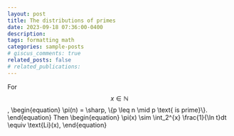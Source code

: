 ```yaml
---
layout: post
title: The distributions of primes
date: 2023-09-18 07:36:00-0400
description: 
tags: formatting math
categories: sample-posts
# giscus_comments: true
related_posts: false
# related_publications: 
---
```

<!-- This post shows how to add bibliography to simple blog posts. If you would like something more academic, check the [distill style post]({% post_url 2018-12-22-distill %}). -->

For $$x \in \mathbb N$$,
\begin{equation}
    \pi(n) = \sharp\, \\{p \leq n \mid p \text{ is prime}\\}. 
\end{equation}
Then 
\begin{equation}
    \pi(x) \sim \int_2^{x} \frac{1}{\ln t}dt \equiv \text{Li}(x),
\end{equation}


    
